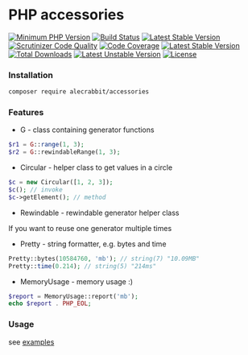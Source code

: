 # PHP accessories

[![Minimum PHP Version](https://img.shields.io/badge/php-%3E%3D%207.2-8FA0BF.svg)](https://php.net/)
[![Build Status](https://travis-ci.org/alecrabbit/accessories.svg?branch=master)](https://travis-ci.org/alecrabbit/accessories)
[![Latest Stable Version](https://poser.pugx.org/alecrabbit/accessories/v/stable)](https://packagist.org/packages/alecrabbit/accessories)
[![Scrutinizer Code Quality](https://scrutinizer-ci.com/g/alecrabbit/accessories/badges/quality-score.png?b=master)](https://scrutinizer-ci.com/g/alecrabbit/accessories/?branch=master)
[![Code Coverage](https://scrutinizer-ci.com/g/alecrabbit/accessories/badges/coverage.png?b=master)](https://scrutinizer-ci.com/g/alecrabbit/accessories/?branch=master)
[![Latest Stable Version](https://img.shields.io/packagist/v/alecrabbit/accessories.svg)](https://packagist.org/packages/alecrabbit/accessories)
[![Total Downloads](https://poser.pugx.org/alecrabbit/accessories/downloads)](https://packagist.org/packages/alecrabbit/accessories)
[![Latest Unstable Version](https://poser.pugx.org/alecrabbit/accessories/v/unstable)](https://packagist.org/packages/alecrabbit/accessories)
[![License](https://poser.pugx.org/alecrabbit/accessories/license)](https://packagist.org/packages/alecrabbit/accessories)

### Installation
```bash
composer require alecrabbit/accessories
```

### Features
- G - class containing generator functions
```php
$r1 = G::range(1, 3); 
$r2 = G::rewindableRange(1, 3); 
```
- Circular - helper class to get values in a circle
```php
$c = new Circular([1, 2, 3]);
$c(); // invoke 
$c->getElement(); // method 
```
- Rewindable - rewindable generator helper class

If you want to reuse one generator multiple times

- Pretty - string formatter, e.g. bytes and time
```php
Pretty::bytes(10584760, 'mb'); // string(7) "10.09MB"
Pretty::time(0.214); // string(5) "214ms"
```
- MemoryUsage - memory usage :)
```php
$report = MemoryUsage::report('mb');
echo $report . PHP_EOL;
```

### Usage
see [examples](https://github.com/alecrabbit/accessories/tree/master/examples)